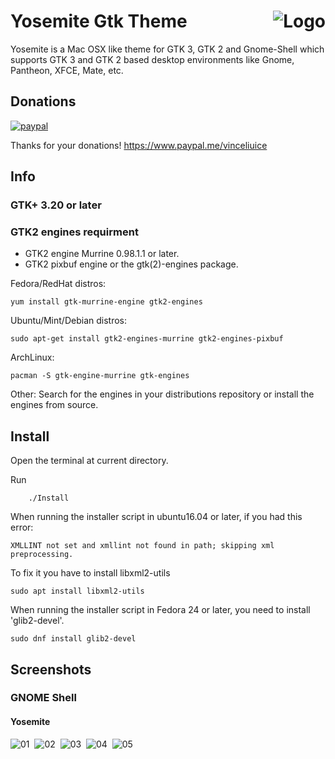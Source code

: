 <img src="https://github.com/vinceliuice/Yosemite-gtk-theme/blob/imgs/logo.png" alt="Logo" align="right" /> Yosemite Gtk Theme
======

Yosemite is a Mac OSX like theme for GTK 3, GTK 2 and Gnome-Shell which supports GTK 3 and GTK 2 based desktop environments like Gnome, Pantheon, XFCE, Mate, etc.

## Donations
[![paypal](https://www.paypalobjects.com/webstatic/paypalme/images/pp_logo_small.png "Donations")](https://www.paypal.me/vinceliuice) 

Thanks for your donations! https://www.paypal.me/vinceliuice

## Info

### GTK+ 3.20 or later

### GTK2 engines requirment
- GTK2 engine Murrine 0.98.1.1 or later.
- GTK2 pixbuf engine or the gtk(2)-engines package.

Fedora/RedHat distros:

    yum install gtk-murrine-engine gtk2-engines

Ubuntu/Mint/Debian distros:

    sudo apt-get install gtk2-engines-murrine gtk2-engines-pixbuf

ArchLinux:

    pacman -S gtk-engine-murrine gtk-engines

Other:
Search for the engines in your distributions repository or install the engines from source.

## Install

Open the terminal at current directory.

Run

        ./Install

When running the installer script in ubuntu16.04 or later, if you had this error:

    XMLLINT not set and xmllint not found in path; skipping xml preprocessing.

To fix it you have to install libxml2-utils

    sudo apt install libxml2-utils

When running the installer script in Fedora 24 or later, you need to install 'glib2-devel'.

    sudo dnf install glib2-devel

## Screenshots

### GNOME Shell

#### Yosemite
![01](https://github.com/vinceliuice/Yosemite-gtk-theme/blob/imgs/screenshot1.jpeg?raw=true) 
![02](https://github.com/vinceliuice/Yosemite-gtk-theme/blob/imgs/screenshot2.jpeg?raw=true) 
![03](https://github.com/vinceliuice/Yosemite-gtk-theme/blob/imgs/screenshot3.jpeg?raw=true) 
![04](https://github.com/vinceliuice/Yosemite-gtk-theme/blob/imgs/screenshot4.jpeg?raw=true) 
![05](https://github.com/vinceliuice/Yosemite-gtk-theme/blob/imgs/screenshot5.jpeg?raw=true)

